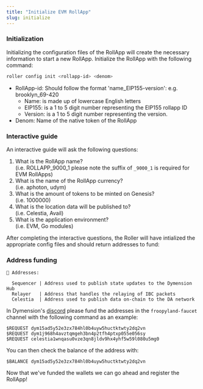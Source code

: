 ```yaml
---
title: "Initialize EVM RollApp"
slug: initialize
---
```


### Initialization

Initializing the configuration files of the RollApp will create the necessary information to start a new RollApp. Initialize the RollApp with the following command:

```zsh
roller config init <rollapp-id> <denom>
```

-   RollApp-id: Should follow the format 'name_EIP155-version': e.g. brooklyn_69-420
    -   Name: is made up of lowercase English letters
    -   EIP155: is a 1 to 5 digit number representing the EIP155 rollapp ID
    -   Version: is a 1 to 5 digit number representing the version.
-   Denom: Name of the native token of the RollApp

### Interactive guide

An interactive guide will ask the following questions:

1. What is the RollApp name?
   <br />
   (i.e. ROLLAPP_9000_1 please note the suffix of `_9000_1` is required for EVM RollApps)
2. What is the name of the RollApp currency?
   <br />
   (i.e. aphoton, udym)
3. What is the amount of tokens to be minted on Genesis?
   <br />
   (i.e. 1000000)
4. What is the location data will be published to?
   <br />
   (i.e. Celestia, Avail)
5. What is the application environment?
   <br />
   (i.e. EVM, Go modules)

After completing the interactive questions, the Roller will have intialized the appropriate config files and should return addresses to fund:

### Address funding

```
🔑 Addresses:

  Sequencer | Address used to publish state updates to the Dymension Hub
  Relayer   | Address that handles the relaying of IBC packets
  Celestia  | Address used to publish data on-chain to the DA network
```

In Dymension's [discord](discord.gg/dymension) please fund the addresses in the `froopyland-faucet` channel with the following command as an example:

```
$REQUEST dym15ad5y52e3zx784hl0b4uyw5huctktwty2dq2vn
$REQUEST dym1j968h4avztqmgeh3bn4p2tfh4ptxp055e056sy
$REQUEST celestia1wnqasu0vze3qn8jldv9hx4yhf5w59l080u5mg0
```

You can then check the balance of the address with:

```
$BALANCE dym15ad5y52e3zx784hl0b4uyw5huctktwty2dq2vn
```

Now that we've funded the wallets we can go ahead and register the RollApp!

